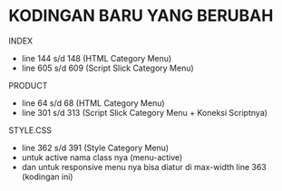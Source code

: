 # KODINGAN BARU YANG BERUBAH


INDEX
- line 144 s/d 148 (HTML Category Menu)
- line 605 s/d 609 (Script Slick Category Menu)


PRODUCT
- line 64 s/d 68 (HTML Category Menu)
- line 301 s/d 313 (Script Slick Category Menu + Koneksi Scriptnya)

STYLE.CSS
- line 362 s/d 391 (Style Category Menu)
- untuk active nama class nya (menu-active)
- dan untuk responsive menu nya bisa diatur di max-width line 363 (kodingan ini)
